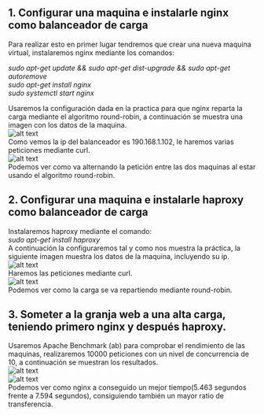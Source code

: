 ## 1. Configurar una maquina e instalarle nginx como balanceador de carga
Para realizar esto en primer lugar tendremos que crear una nueva maquina virtual, instalaremos nginx mediante los comandos:  
  
  *sudo apt-get update && sudo apt-get dist-upgrade && sudo apt-get autoremove*  
  *sudo apt-get install nginx*  
  *sudo systemctl start nginx*  
  
Usaremos la configuración dada en la practica para que nginx reparta la carga mediante el algoritmo round-robin, a continuación se muestra una imagen con los datos de la maquina.  
![alt text](https://github.com/blasvl/SWAP/tree/master/Practica3/img/datos_nginx.png)    
Como vemos la ip del balanceador es 190.168.1.102, le haremos varias peticiones mediante curl.  
![alt text](https://github.com/blasvl/SWAP/tree/master/Practica3/img/balanceo_nginx.png)    
Podemos ver como va alternando la petición entre las dos maquinas al estar usando el algoritmo round-robin.  
## 2. Configurar una maquina e instalarle haproxy como balanceador de carga
Instalaremos haproxy mediante el comando:  
*sudo apt-get install haproxy*  
A continuación la configuraremos tal y como nos muestra la práctica, la siguiente imagen muestra los datos de la maquina, incluyendo su ip.  
![alt text](https://github.com/blasvl/SWAP/tree/master/Practica3/img/datos_haproxy.png)  
Haremos las peticiones mediante curl.  
![alt text](https://github.com/blasvl/SWAP/tree/master/Practica3/img/balanceo_haproxy.png)  
Podemos ver como la carga se va repartiendo mediante round-robin.  
## 3. Someter a la granja web a una alta carga, teniendo primero nginx y después haproxy.
Usaremos Apache Benchmark (ab) para comprobar el rendimiento de las maquinas, realizaremos 10000 peticiones con un nivel de concurrencia de 10, a continuación se muestran los resultados.  
![alt text](https://github.com/blasvl/SWAP/tree/master/Practica3/img/carga_nginx.png)  
![alt text](https://github.com/blasvl/SWAP/tree/master/Practica3/img/carga_haproxy.png)  
Podemos ver como nginx a conseguido un mejor tiempo(5.463 segundos frente a 7.594 segundos), consiguiendo también un mayor ratio de transferencia.
